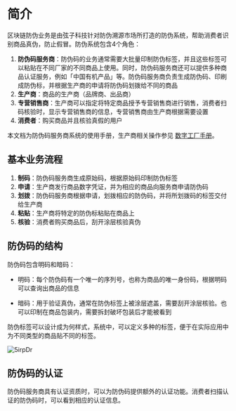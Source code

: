 # 简介

区块链防伪业务是由弦子科技针对防伪溯源市场所打造的防伪系统，帮助消费者识别商品真伪，防止假冒。防伪系统包含4个角色：

1. **防伪码服务商**：防伪码的业务通常需要大批量印制防伪标签，并且这些标签可以粘贴在不同厂家的不同商品上使用。同时，防伪码服务商还可以提供多种商品认证服务，例如「中国有机产品」等。防伪码服务商负责生成防伪码、印刷成防伪标，并根据生产商的申请将防伪码划拨给不同的商品
2. **生产商**：商品的生产商（品牌商、出品商）
3. **专营销售商**：生产商可以指定将特定商品授予专营销售商进行销售，消费者扫码核验时，显示专营销售商的信息，专营销售商由生产商根据需要设置
4. **消费者**：购买商品并且核验真假的用户

本文档为防伪码服务商系统的使用手册，生产商相关操作参见 [数字工厂手册](https://help-matrix.stringon.com/c3/c3-3)。



## 基本业务流程

1. **制码**：防伪码服务商生成原始码，根据原始码印制防伪标签
2. **申请**：生产商发行商品数字凭证，并为相应的商品向服务商申请防伪码
3. **划拨**：防伪码服务商根据申请，划拨相应的防伪码，并将所划拨码的标签交付给生产商
4. **粘贴**：生产商将特定的防伪标粘贴在商品上
5. **核验**：消费者购买商品后，刮开涂层核验真伪



## 防伪码的结构

防伪码包含明码和暗码：

- 明码：每个防伪码有一个唯一的序列号，也称为商品的唯一身份码，根据明码可以查询出商品的信息

- 暗码：用于验证真伪，通常在防伪标签上被涂层遮盖，需要刮开涂层核验。也可以印制在商品包装内，需要拆封破坏包装后才能被看到

防伪标签可以设计成为何样式，系统中，可以定义多种的标签，便于在实际应用中为不同类型的商品贴不同的标签。

![5irpDr](http://md.stringon.com/img/Tpsdqw.png)

## 防伪码的认证

防伪码服务商具有认证资质时，可以为防伪码提供额外的认证功能。消费者扫描认证的防伪码时，可以看到相应的认证信息。